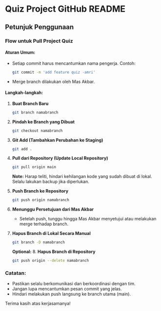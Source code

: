 # Quiz Project GitHub README

## Petunjuk Penggunaan

### Flow untuk Pull Project Quiz

#### Aturan Umum:

- Setiap commit harus mencantumkan nama pengerja. Contoh:

  ```bash
  git commit -m 'add feature quiz -amri'
  ```

- Merge branch dilakukan oleh Mas Akbar.

#### Langkah-langkah:

1. **Buat Branch Baru**

   ```bash
   git branch namabranch
   ```

2. **Pindah ke Branch yang Dibuat**

   ```bash
   git checkout namabranch
   ```

3. **Git Add (Tambahkan Perubahan ke Staging)**

   ```bash
   git add .
   ```

4. **Pull dari Repository (Update Local Repository)**

   ```bash
   git pull origin main
   ```

   **Note:** Harap teliti, hindari kehilangan kode yang sudah dibuat di lokal. Selalu lakukan backup jika diperlukan.

5. **Push Branch ke Repository**

   ```bash
   git push origin namabranch
   ```

6. **Menunggu Persetujuan dari Mas Akbar**

   - Setelah push, tunggu hingga Mas Akbar menyetujui atau melakukan merge terhadap branch.

7. **Hapus Branch di Lokal Secara Manual**

   ```bash
   git branch -D namabranch
   ```

   **Optional:** 8. **Hapus Branch di Repository**

   ```bash
   git push origin --delete namabranch
   ```

### Catatan:

- Pastikan selalu berkomunikasi dan berkoordinasi dengan tim.
- Jangan lupa mencantumkan pesan commit yang jelas.
- Hindari melakukan push langsung ke branch utama (main).

Terima kasih atas kerjasamanya!
